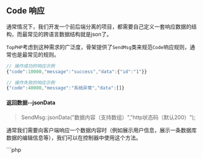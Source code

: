 ## Code 响应

通常情况下，我们开发一个前后端分离的项目，都需要自己定义一套响应数据的结构，而最常见的跨语言数据结构就是json了。

`TopPHP`考虑到这种需求的广泛度，骨架提供了`SendMsg`类来规范`Code`响应规则，通常也是最常见的规则。

```js
// 操作成功的响应示例
{"code":10000,"message":"success","data":{"id":"1"}}

// 操作失败的响应示例
{"code":40000,"message":"系统异常","data":[]}
```

#### 返回数据--jsonData

> SendMsg::jsonData\("数据内容（支持数组）","http状态码（默认200）"\);

通常我们需要向客户端响应一个数据内容时（例如展示用户信息，展示一条数据库数据的编辑信息等），我们可以在控制器中使用这个方法。

\`\`\`php

